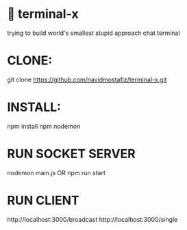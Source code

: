# :strawberry: terminal-x
trying to build world's smallest stupid approach chat terminal

# CLONE: 
git clone https://github.com/navidmostafiz/terminal-x.git
# INSTALL: 
npm install
npm nodemon
# RUN SOCKET SERVER
nodemon main.js
OR
npm run start
# RUN CLIENT
http://localhost:3000/broadcast
http://localhost:3000/single